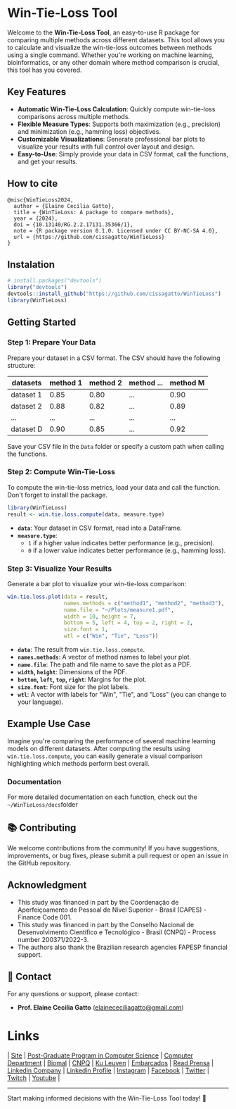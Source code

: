 # Win-Tie-Loss Tool 

Welcome to the **Win-Tie-Loss Tool**, an easy-to-use R package for comparing multiple methods across different datasets. This tool allows you to calculate and visualize the win-tie-loss outcomes between methods using a single command. Whether you're working on machine learning, bioinformatics, or any other domain where method comparison is crucial, this tool has you covered.

## Key Features

- **Automatic Win-Tie-Loss Calculation**: Quickly compute win-tie-loss comparisons across multiple methods.
- **Flexible Measure Types**: Supports both maximization (e.g., precision) and minimization (e.g., hamming loss) objectives.
- **Customizable Visualizations**: Generate professional bar plots to visualize your results with full control over layout and design.
- **Easy-to-Use**: Simply provide your data in CSV format, call the functions, and get your results.


## How to cite

```plaintext
@misc{WinTieLoss2024,
  author = {Elaine Cecília Gatto},
  title = {WinTieLoss: A package to compare methods},  
  year = {2024},
  doi = {10.13140/RG.2.2.17131.35366/1},
  note = {R package version 0.1.0. Licensed under CC BY-NC-SA 4.0},
  url = {https://github.com/cissagatto/WinTieLoss}
}
```


## Instalation


```r
# install.packages("devtools")
library("devtools")
devtools::install_github("https://github.com/cissagatto/WinTieLoss")
library(WinTieLoss)
```


## Getting Started

### Step 1: Prepare Your Data

Prepare your dataset in a CSV format. The CSV should have the following structure:

| datasets  | method 1 | method 2 | method ... | method M |
| --------- | -------- | -------- | ---------- | -------- |
| dataset 1 |   0.85   |   0.80   |    ...     |   0.90   |
| dataset 2 |   0.88   |   0.82   |    ...     |   0.89   |
| ...       |   ...    |   ...    |    ...     |   ...    |
| dataset D |   0.90   |   0.85   |    ...     |   0.92   |

Save your CSV file in the `Data` folder or specify a custom path when calling the functions.

### Step 2: Compute Win-Tie-Loss

To compute the win-tie-loss metrics, load your data and call the function. Don't forget to install the package.

```r
library(WinTieLoss)
result <- win.tie.loss.compute(data, measure.type)
```

- **`data`**: Your dataset in CSV format, read into a DataFrame.
- **`measure.type`**: 
  - `1` if a higher value indicates better performance (e.g., precision).
  - `0` if a lower value indicates better performance (e.g., hamming loss).

### Step 3: Visualize Your Results

Generate a bar plot to visualize your win-tie-loss comparison:

```r
win.tie.loss.plot(data = result, 
                  names.methods = c("method1", "method2", "method3"),
                  name.file = "~/Plots/measure1.pdf",
                  width = 10, height = 7,
                  bottom = 5, left = 4, top = 2, right = 2,
                  size.font = 1, 
                  wtl = c("Win", "Tie", "Loss"))
```

- **`data`**: The result from `win.tie.loss.compute`.
- **`names.methods`**: A vector of method names to label your plot.
- **`name.file`**: The path and file name to save the plot as a PDF.
- **`width`, `height`**: Dimensions of the PDF.
- **`bottom`, `left`, `top`, `right`**: Margins for the plot.
- **`size.font`**: Font size for the plot labels.
- **`wtl`**: A vector with labels for "Win", "Tie", and "Loss" (you can change to your language).

## Example Use Case

Imagine you're comparing the performance of several machine learning models on different datasets. After computing the results using `win.tie.loss.compute`, you can easily generate a visual comparison highlighting which methods perform best overall. 


### Documentation

For more detailed documentation on each function, check out the `~/WinTieLoss/docs`folder



## 📚 **Contributing**

We welcome contributions from the community! If you have suggestions, improvements, or bug fixes, please submit a pull request or open an issue in the GitHub repository.


## Acknowledgment
- This study was financed in part by the Coordenação de Aperfeiçoamento de Pessoal de Nível Superior - Brasil (CAPES) - Finance Code 001.
- This study was financed in part by the Conselho Nacional de Desenvolvimento Científico e Tecnológico - Brasil (CNPQ) - Process number 200371/2022-3.
- The authors also thank the Brazilian research agencies FAPESP financial support.


## 📧 **Contact**

For any questions or support, please contact:
- **Prof. Elaine Cecilia Gatto** (elainececiliagatto@gmail.com)
  

# Links

| [Site](https://sites.google.com/view/professor-cissa-gatto) | [Post-Graduate Program in Computer Science](http://ppgcc.dc.ufscar.br/pt-br) | [Computer Department](https://site.dc.ufscar.br/) |  [Biomal](http://www.biomal.ufscar.br/) | [CNPQ](https://www.gov.br/cnpq/pt-br) | [Ku Leuven](https://kulak.kuleuven.be/) | [Embarcados](https://www.embarcados.com.br/author/cissa/) | [Read Prensa](https://prensa.li/@cissa.gatto/) | [Linkedin Company](https://www.linkedin.com/company/27241216) | [Linkedin Profile](https://www.linkedin.com/in/elainececiliagatto/) | [Instagram](https://www.instagram.com/cissagatto) | [Facebook](https://www.facebook.com/cissagatto) | [Twitter](https://twitter.com/cissagatto) | [Twitch](https://www.twitch.tv/cissagatto) | [Youtube](https://www.youtube.com/CissaGatto) |

---

Start making informed decisions with the Win-Tie-Loss Tool today! 🚀
